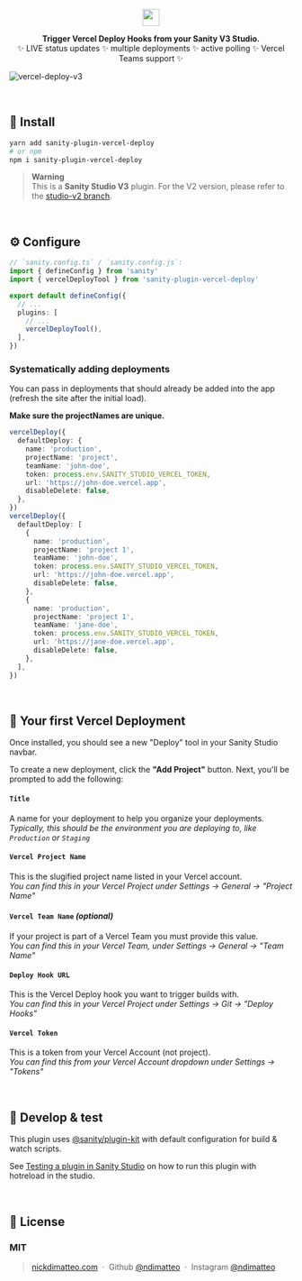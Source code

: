 <p align="center">
  <img src="https://github.com/user-attachments/assets/7f678484-2b59-4b5a-ba25-17f31512fab5" align="center" height="30" />
</p>

<p align="center">
  <strong>Trigger Vercel Deploy Hooks from your Sanity V3 Studio.</strong><br />
✨ LIVE status updates ✨ multiple deployments ✨ active polling ✨ Vercel Teams support ✨
</p>

![vercel-deploy-v3](https://user-images.githubusercontent.com/737188/214927717-ba84450f-8359-401c-acf0-08eeafc22881.png)

<br />

## 🔌 Install

```sh
yarn add sanity-plugin-vercel-deploy
# or npm
npm i sanity-plugin-vercel-deploy
```

> **Warning** <br />This is a **Sanity Studio V3** plugin. For the V2 version, please refer to the [studio-v2 branch](https://github.com/ndimatteo/sanity-plugin-vercel-deploy/tree/studio-v2).

<br />

## ⚙️ Configure

```ts
// `sanity.config.ts` / `sanity.config.js`:
import { defineConfig } from 'sanity'
import { vercelDeployTool } from 'sanity-plugin-vercel-deploy'

export default defineConfig({
  // ...
  plugins: [
    // ...
    vercelDeployTool(),
  ],
})
```

### Systematically adding deployments

You can pass in deployments that should already be added into the app (refresh the site after the initial load).

**Make sure the projectNames are unique.**

```ts
vercelDeploy({
  defaultDeploy: {
    name: 'production',
    projectName: 'project',
    teamName: 'john-doe',
    token: process.env.SANITY_STUDIO_VERCEL_TOKEN,
    url: 'https://john-doe.vercel.app',
    disableDelete: false,
  },
})
vercelDeploy({
  defaultDeploy: [
    {
      name: 'production',
      projectName: 'project 1',
      teamName: 'john-doe',
      token: process.env.SANITY_STUDIO_VERCEL_TOKEN,
      url: 'https://john-doe.vercel.app',
      disableDelete: false,
    },
    {
      name: 'production',
      projectName: 'project 1',
      teamName: 'jane-doe',
      token: process.env.SANITY_STUDIO_VERCEL_TOKEN,
      url: 'https://jane-doe.vercel.app',
      disableDelete: false,
    },
  ],
})
```

<br />

## 🚀 Your first Vercel Deployment

Once installed, you should see a new "Deploy" tool in your Sanity Studio navbar.

To create a new deployment, click the **"Add Project"** button. Next, you'll be prompted to add the following:

#### `Title`

A name for your deployment to help you organize your deployments. <br />
_Typically, this should be the environment you are deploying to, like `Production` or `Staging`_

#### `Vercel Project Name`

This is the slugified project name listed in your Vercel account. <br />
_You can find this in your Vercel Project under Settings → General → "Project Name"_

#### `Vercel Team Name` _(optional)_

If your project is part of a Vercel Team you must provide this value. <br />
_You can find this in your Vercel Team, under Settings → General → "Team Name"_

#### `Deploy Hook URL`

This is the Vercel Deploy hook you want to trigger builds with. <br />
_You can find this in your Vercel Project under Settings → Git → "Deploy Hooks"_

#### `Vercel Token`

This is a token from your Vercel Account (not project). <br />
_You can find this from your Vercel Account dropdown under Settings → "Tokens"_

<br />

## 🧪 Develop & test

This plugin uses [@sanity/plugin-kit](https://github.com/sanity-io/plugin-kit)
with default configuration for build & watch scripts.

See [Testing a plugin in Sanity Studio](https://github.com/sanity-io/plugin-kit#testing-a-plugin-in-sanity-studio)
on how to run this plugin with hotreload in the studio.

<br />

## 🤝 License

### MIT

> [nickdimatteo.com](https://nickdimatteo.com) &nbsp;&middot;&nbsp;
> Github [@ndimatteo](https://github.com/ndimatteo) &nbsp;&middot;&nbsp;
> Instagram [@ndimatteo](https://instagram.com/ndimatteo)
